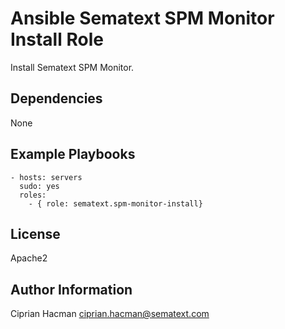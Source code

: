 Ansible Sematext SPM Monitor Install Role
=========================================

Install Sematext SPM Monitor.

Dependencies
------------
None

Example Playbooks
-------------------------
```
- hosts: servers
  sudo: yes
  roles:
    - { role: sematext.spm-monitor-install}
```

License
-------

Apache2

Author Information
------------------

Ciprian Hacman <ciprian.hacman@sematext.com>
